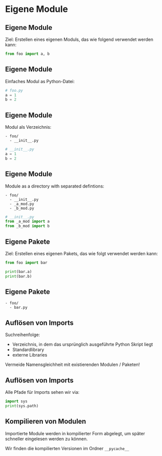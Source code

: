 # Eigene Module

## Eigene Module

Ziel: Erstellen eines eigenen Moduls, das wie folgend verwendet werden kann:

```py
from foo import a, b
```

## Eigene Module

Einfaches Modul as Python-Datei:

```py
# foo.py
a = 1
b = 2
```

## Eigene Module

Modul als Verzeichnis:

```
- foo/
  - __init__.py
```

```py
# __init__.py
a = 1
b = 2
```

## Eigene Module

Module as a directory with separated defintions:

```
- foo/
  - __init__.py
  - _a_mod.py
  - _b_mod.py
```

```py
# __init__.py
from _a_mod import a
from _b_mod import b
```

## Eigene Pakete

Ziel: Erstellen eines eigenen Pakets, das wie folgt verwendet werden kann:

```py
from foo import bar

print(bar.a)
print(bar.b)
```

## Eigene Pakete

```
- foo/
  - bar.py
```

## Auflösen von Imports

Suchreihenfolge:

- Verzeichnis, in dem das ursprünglich ausgeführte Python Skript liegt
- Standardlibrary
- externe Libraries

Vermeide Namensgleichheit mit existierenden Modulen / Paketen!

## Auflösen von Imports

Alle Pfade für Imports sehen wir via:

```py
import sys
print(sys.path)
```

## Kompilieren von Modulen

Importierte Module werden in kompilierter Form abgelegt, um später schneller eingelesen werden zu können.

Wir finden die kompilierten Versionen im Ordner `__pycache__`
